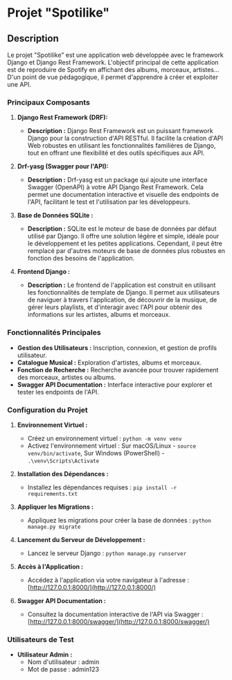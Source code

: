 # Projet "Spotilike"

## Description

Le projet "Spotilike" est une application web développée avec le framework Django et Django Rest Framework. L'objectif principal de cette application est de reproduire de Spotify en affichant des albums, morceaux, artistes...
D'un point de vue pédagogique, il permet d'apprendre à créer et exploiter une API.

### Principaux Composants

1. **Django Rest Framework (DRF):**
   - **Description :** Django Rest Framework est un puissant framework Django pour la construction d'API RESTful. Il facilite la création d'API Web robustes en utilisant les fonctionnalités familières de Django, tout en offrant une flexibilité et des outils spécifiques aux API.

2. **Drf-yasg (Swagger pour l'API):**
   - **Description :** Drf-yasg est un package qui ajoute une interface Swagger (OpenAPI) à votre API Django Rest Framework. Cela permet une documentation interactive et visuelle des endpoints de l'API, facilitant le test et l'utilisation par les développeurs.

3. **Base de Données SQLite :**
   - **Description :** SQLite est le moteur de base de données par défaut utilisé par Django. Il offre une solution légère et simple, idéale pour le développement et les petites applications. Cependant, il peut être remplacé par d'autres moteurs de base de données plus robustes en fonction des besoins de l'application.

4. **Frontend Django :**
   - **Description :** Le frontend de l'application est construit en utilisant les fonctionnalités de template de Django. Il permet aux utilisateurs de naviguer à travers l'application, de découvrir de la musique, de gérer leurs playlists, et d'interagir avec l'API pour obtenir des informations sur les artistes, albums et morceaux.

### Fonctionnalités Principales

- **Gestion des Utilisateurs :** Inscription, connexion, et gestion de profils utilisateur.
- **Catalogue Musical :** Exploration d'artistes, albums et morceaux.
- **Fonction de Recherche :** Recherche avancée pour trouver rapidement des morceaux, artistes ou albums.
- **Swagger API Documentation :** Interface interactive pour explorer et tester les endpoints de l'API.

### Configuration du Projet

1. **Environnement Virtuel :**
   - Créez un environnement virtuel : `python -m venv venv`
   - Activez l'environnement virtuel : Sur macOS/Linux - `source venv/bin/activate`, Sur Windows (PowerShell) - `.\venv\Scripts\Activate`

2. **Installation des Dépendances :**
   - Installez les dépendances requises : `pip install -r requirements.txt`

3. **Appliquer les Migrations :**
   - Appliquez les migrations pour créer la base de données : `python manage.py migrate`

4. **Lancement du Serveur de Développement :**
   - Lancez le serveur Django : `python manage.py runserver`

5. **Accès à l'Application :**
   - Accédez à l'application via votre navigateur à l'adresse : [http://127.0.0.1:8000/](http://127.0.0.1:8000/)

6. **Swagger API Documentation :**
   - Consultez la documentation interactive de l'API via Swagger : [http://127.0.0.1:8000/swagger/](http://127.0.0.1:8000/swagger/)

### Utilisateurs de Test

- **Utilisateur Admin :**
  - Nom d'utilisateur : admin
  - Mot de passe : admin123

